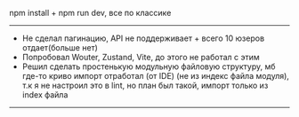 npm install + npm run dev, все по классике

---
- Не сделал пагинацию, API не поддерживает + всего 10 юзеров отдает(больше нет)
- Попробовал Wouter, Zustand, Vite, до этого не работал с этим
- Решил сделать простенькую модульную файловую структуру, мб где-то криво импорт отработал (от IDE) 
(не из индекс файла модуля), т.к я не настроил это в lint, но план был такой, импорт только из index файла
---

